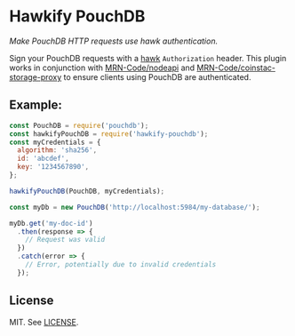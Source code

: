 # Hawkify PouchDB

_Make PouchDB HTTP requests use hawk authentication._

Sign your PouchDB requests with a [hawk](https://www.npmjs.com/package/hawk) `Authorization` header. This plugin works in conjunction with [MRN-Code/nodeapi](https://github.com/MRN-Code/nodeapi) and [MRN-Code/coinstac-storage-proxy](https://github.com/MRN-Code/coinstac-storage-proxy) to ensure clients using PouchDB are authenticated.

## Example:

```js
const PouchDB = require('pouchdb');
const hawkifyPouchDB = require('hawkify-pouchdb');
const myCredentials = {
  algorithm: 'sha256',
  id: 'abcdef',
  key: '1234567890',
};

hawkifyPouchDB(PouchDB, myCredentials);

const myDb = new PouchDB('http://localhost:5984/my-database/');

myDb.get('my-doc-id')
  .then(response => {
    // Request was valid
  })
  .catch(error => {
    // Error, potentially due to invalid credentials
  });
```

## License

MIT. See [LICENSE](./LICENSE).
